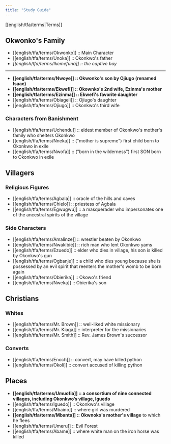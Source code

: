 ```yaml
---
title: "Study Guide"
---
```

[[english/tfa/terms|Terms]]
## Okwonko's Family
- [[english/tfa/terms/Okwonko]] :: Main Character
- [[english/tfa/terms/Unoka]] :: Okonkwo's father 
- *[[english/tfa/terms/Ikemefuna]] :: the captive boy*
---
- **[[english/tfa/terms/Nwoye]] :: Okwonko's son by Ojiugo (renamed Isaac)**
- **[[english/tfa/terms/Ekwefi]] :: Okownko's 2nd wife, Ezinma's mother**
- **[[english/tfa/terms/Ezinma]] :: Ekwefi's favorite daughter**
- [[english/tfa/terms/Obiageli]] :: Ojiugo's daughter
- [[english/tfa/terms/Ojiugo]] :: Okonkwo's third wife
### Characters from Banishment
- [[english/tfa/terms/Uchendu]] :: eldest member of Okonkwo's mother's family who shelters Okonkwo
- [[english/tfa/terms/Nneka]] :: ("mother is supreme") first child born to Okonkwo in exile
- [[english/tfa/terms/Nwofa]] :: ("born in the wilderness") first SON born to Okonkwo in exile
## Villagers
### Religious Figures
- [[english/tfa/terms/Agbala]] :: oracle of the hills and caves
- [[english/tfa/terms/Chielo]] :: priestess of Agbala
- [[english/tfa/terms/Egwugwu]] :: a masquerader who impersonates one of the ancestral spirits of the village
### Side Characters
- [[english/tfa/terms/Amalinze]] :: wrestler beaten by Okonkwo
- [[english/tfa/terms/Nwakibie]] :: rich man who lent Okonkwo yams
- [[english/tfa/terms/Ezuedo]] :: elder who dies in village, his son is killed by Okonkwo's gun
- [[english/tfa/terms/Ogbanje]] :: a child who dies young because she is possessed by an evil spirit that reenters the mother's womb to be born again
- [[english/tfa/terms/Obierika]] :: Okowo's friend
- [[english/tfa/terms/Nweka]] :: Obierika's son
## Christians
### Whites
- [[english/tfa/terms/Mr. Brown]] :: well-liked white missionary
- [[english/tfa/terms/Mr. Kiaga]] :: interpreter for the missionaries
- [[english/tfa/terms/Mr. Smith]] :: Rev. James Brown's successor
### Converts
- [[english/tfa/terms/Enoch]] :: convert, may have killed python
- [[english/tfa/terms/Okoli]] :: convert accused of killing python
## Places
- **[[english/tfa/terms/Umuofia]] :: a consortium of nine connected villages, including Okonkwo’s village, Iguedo**
- [[english/tfa/terms/Iguedo]] :: Okonkwo's village
- [[english/tfa/terms/Mbaino]] :: where girl was murdered
- **[[english/tfa/terms/Mbanta]] :: Okwnoko's mother's village** to which he flees
- [[english/tfa/terms/Umeru]] :: Evil Forest
- [[english/tfa/terms/Abame]] :: where white man on the iron horse was killed





